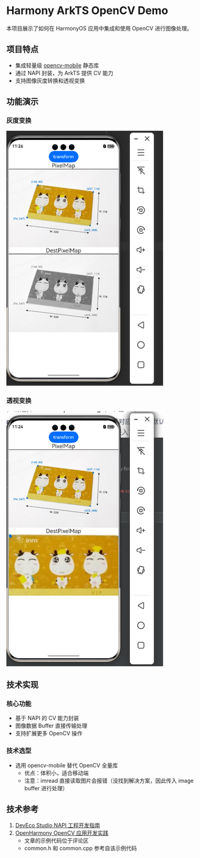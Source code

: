 # Harmony ArkTS OpenCV Demo

本项目展示了如何在 HarmonyOS 应用中集成和使用 OpenCV 进行图像处理。

## 项目特点

- 集成轻量级 [opencv-mobile](https://github.com/nihui/opencv-mobile) 静态库
- 通过 NAPI 封装，为 ArkTS 提供 CV 能力
- 支持图像灰度转换和透视变换

## 功能演示

### 灰度变换
![灰度变换效果](gray.png)

### 透视变换
![透视变换效果](warp-perspective.png)

## 技术实现

### 核心功能
- 基于 NAPI 的 CV 能力封装
- 图像数据 Buffer 直接传输处理
- 支持扩展更多 OpenCV 操作

### 技术选型
- 选用 opencv-mobile 替代 OpenCV 全量库
  - 优点：体积小，适合移动端
  - 注意：imread 直接读取图片会报错（没找到解决方案，因此传入 image buffer 进行处理）

## 技术参考

1. [DevEco Studio NAPI 工程开发指南](https://gitee.com/openharmony-sig/knowledge_demo_temp/blob/master/docs/napi_study/docs/hello_napi.md)
2. [OpenHarmony OpenCV 应用开发实践](https://forums.openharmony.cn/forum.php?mod=viewthread&tid=2218)
   - 文章的示例代码位于评论区
   - common.h 和 common.cpp 参考自该示例代码
